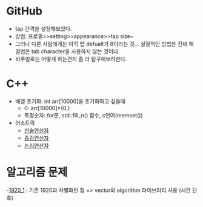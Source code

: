 # GitHub
- tap 간격을 설정해보았다.
- 방법: 프로필>>setting>>appearance>>tap size~
- 그러나 다른 사람에게는 아직 탭 defualt가 8이라는 것... 실질적인 방법은 진짜 해결법은 tab character을 사용하지 않는 것이다.
- 비주얼로는 어떻게 하는건지 좀 더 탐구해보려한다.

# C++
- 배열 초기화: int arr[10000]을 초기화하고 싶을때
  - 0: arr[10000]={0,}
  - 특정숫자: for문, std::fill_n() 함수, c언어(memset())
- 어소트락
  - [산술연산자](https://github.com/uniye/learn_Cpp/blob/main/%EC%96%B4%EC%86%8C%ED%8A%B8%EB%9D%BD%EC%9C%A0%ED%8A%AD/%EC%82%B0%EC%88%A0%EC%97%B0%EC%82%B0%EC%9E%90.md)
  - [증감연산자](https://github.com/uniye/learn_Cpp/blob/main/%EC%96%B4%EC%86%8C%ED%8A%B8%EB%9D%BD%EC%9C%A0%ED%8A%AD/%EC%A6%9D%EA%B0%90%EC%97%B0%EC%82%B0%EC%9E%90.md)
  - [논리연산자](https://github.com/uniye/learn_Cpp/blob/main/%EC%96%B4%EC%86%8C%ED%8A%B8%EB%9D%BD%EC%9C%A0%ED%8A%AD/%EB%85%BC%EB%A6%AC%EC%97%B0%EC%82%B0%EC%9E%90.md)
# 알고리즘 문제
-[1920_1](https://github.com/uniye/Algorithm_code/blob/main/8week/1920_1.cpp) : 기존 1920과 차별화된 점 => vector와 algorithm 라이브러리 사용 (시간 단축)
